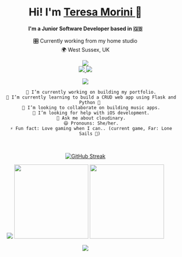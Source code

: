 <div align="center">
  <h1>
  Hi! I'm <a href="https://www.linkedin.com/in/teresamorini/">Teresa Morini
      </a></a> 👋
  </h1>
  
 **I'm a Junior Software Developer based in :uk:**
 <br>
 
 🎛 Currently working from my home studio<br>
 🌍 West Sussex, UK 




<center>
 <a href="https://tjmcodes.github.io" target="_blank">
        <img
          src="https://img.shields.io/badge/-@tjmcodes.github.io-magenta?style=flat&logo=Blackberry&logoColor=black">
      </a>
      <br>

 <a href="https://www.github.com/tjmcodes/" target="_blank">
        <img
          src="https://img.shields.io/badge/-@tjmcodes-junglegreen?style=flat&logo=GitHub&logoColor=black">
      </a>

 <a href="https://youtube.com/teresamorini">
    <img src="https://img.shields.io/youtube/channel/subscribers/UCZwzVpDT9XioSevj2pCHJgw?color=red&label=Teresa%20Morini&style=social">
  </a>
  
  ![](https://visitor-badge.glitch.me/badge?page_id=tjmcodes.tjmcodes)
 <br>
    
</center>
  
<div align="center">
  <ul>

     🔭 I’m currently working on building my portfolio.
     🌱 I’m currently learning to build a CRUD web app using Flask and Python 🐍
     👯 I’m looking to collaborate on building music apps.
     🤔 I’m looking for help with iOS development.
     💬 Ask me about cloudinary.
     😄 Pronouns: She/her.
     ⚡ Fun fact: Love gaming when I can.. (current game, Far: Lone Sails 🚂)

  </ul>
 </div>
<br>

<div align="center">


[![GitHub Streak](https://github-readme-streak-stats.herokuapp.com/?user=tjmcodes&theme=vue-dark)](https://git.io/streak-stats)

<img src="https://activity-graph.herokuapp.com/graph?username=tjmcodes&theme=dracula)](https://github.com/tjmcodes/github-readme-activity-graph">
<img height="200em"  src="https://github-readme-stats.vercel.app/api?username=tjmcodes&count_private=true&show_icons=true&include_all_commits=true&theme=vue-dark&custom_title=Activity">

<img height="200em" src="https://github-readme-stats.vercel.app/api/top-langs/?username=tjmcodes&theme=vue-dark&custom_title=Languages&layout=compact)](https://github.com/tjmcodes/github-readme-stats">
 



  ![](https://visitor-badge.glitch.me/badge?page_id=tjmcodes.tjmcodes)

</div>
